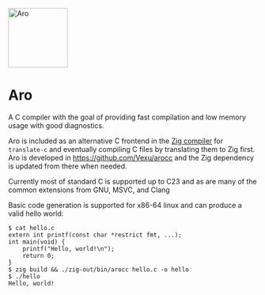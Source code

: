 <img src="https://aro.vexu.eu/aro-logo.svg" alt="Aro" width="120px"/>

# Aro

A C compiler with the goal of providing fast compilation and low memory usage with good diagnostics.

Aro is included as an alternative C frontend in the [Zig compiler](https://github.com/ziglang/zig)
for `translate-c` and eventually compiling C files by translating them to Zig first.
Aro is developed in https://github.com/Vexu/arocc and the Zig dependency is
updated from there when needed.

Currently most of standard C is supported up to C23 and as are many of the common
extensions from GNU, MSVC, and Clang

Basic code generation is supported for x86-64 linux and can produce a valid hello world:
```sh-session
$ cat hello.c
extern int printf(const char *restrict fmt, ...);
int main(void) {
    printf("Hello, world!\n");
    return 0;
}
$ zig build && ./zig-out/bin/arocc hello.c -o hello
$ ./hello
Hello, world!
```
